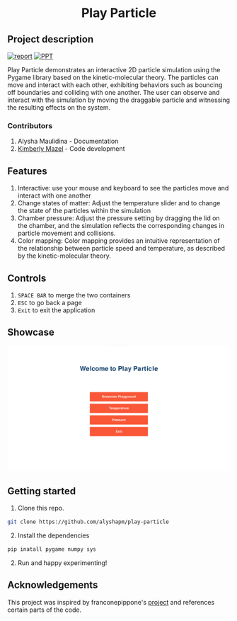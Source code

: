 <h1 align="center">Play Particle</h1>

## Project description

[![report](https://img.shields.io/static/v1.svg?label=documentation&message=Report&logo=microsoft-word&color=bluel)](https://binusianorg-my.sharepoint.com/personal/kimberly_mazel_binus_ac_id/_layouts/15/guestaccess.aspx?docid=0733469a87b264bd8bba28f95f37329dc&authkey=AQZeiY8xSWNUVGelE0nvddg&e=FqUX43)
[![PPT](https://img.shields.io/static/v1.svg?label=Project&message=PPT&logo=microsoft-powerpoint&color=blue)](https://binusianorg-my.sharepoint.com/personal/kimberly_mazel_binus_ac_id/_layouts/15/guestaccess.aspx?docid=0b1e45d3f25fd4dd58f6c4b6bfa53b2fd&authkey=Abow1YWPzJb5utTrTJcjOTA&e=M5zIJl)

Play Particle demonstrates an interactive 2D particle simulation using the Pygame library based on the kinetic-molecular theory. The particles can move and interact with each other, exhibiting behaviors such as bouncing off boundaries and colliding with one another. The user can observe and interact with the simulation by moving the draggable particle and witnessing the resulting effects on the system.

### Contributors
1. Alysha Maulidina - Documentation
2. [Kimberly Mazel](https://github.com/kimberlymazel) - Code development

## Features
1. Interactive: use your mouse and keyboard to see the particles move and interact with one another
2. Change states of matter: Adjust the temperature slider and to change the state of the particles within the simulation
3. Chamber pressure: Adjust the pressure setting by dragging the lid on the chamber, and the simulation reflects the corresponding changes in particle movement and collisions.
4. Color mapping: Color mapping provides an intuitive representation of the relationship between particle speed and temperature, as described by the kinetic-molecular theory.

## Controls
1. `SPACE BAR` to merge the two containers
2. `ESC` to go back a page
3. `Exit` to exit the application

## Showcase
![display](resources/display.gif)


## Getting started
1. Clone this repo.
```bash
git clone https://github.com/alyshapm/play-particle
```
2. Install the dependencies
```bash
pip inatall pygame numpy sys
```
2. Run and happy experimenting!

## Acknowledgements

This project was inspired by franconepippone's [project](https://github.com/franconepippone/simple-gas-sim) and references certain parts of the code.

